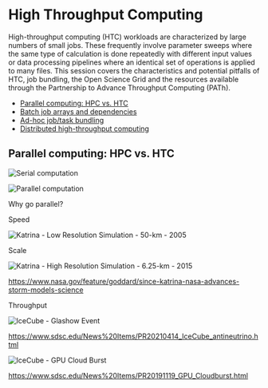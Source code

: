 # High Throughput Computing

High-throughput computing (HTC) workloads are characterized by large numbers of small jobs. These frequently involve parameter sweeps where the same type of calculation is done repeatedly with different input values or data processing pipelines where an identical set of operations is applied to many files. This session covers the characteristics and potential pitfalls of HTC, job bundling, the Open Science Grid and the resources available through the Partnership to Advance Throughput Computing (PATh).

- [Parallel computing: HPC vs. HTC](PARALLEL.md)
- [Batch job arrays and dependencies](ARRAYS.md)
- [Ad-hoc job/task bundling](BUNDLING.md)
- [Distributed high-throughput computing](DHTC.md)

## Parallel computing: HPC vs. HTC

![Serial computation](https://hpc.llnl.gov/sites/default/files/styles/with_sidebar_1_up/public/serialProblem.gif)

![Parallel computation](https://hpc.llnl.gov/sites/default/files/styles/with_sidebar_1_up/public/parallelProblem.gif)

Why go parallel?

Speed

![Katrina - Low Resolution Simulation - 50-km - 2005](https://www.nasa.gov/sites/default/files/geos-5_wspd_2_katrina_0.png)

Scale

![Katrina - High Resolution Simulation - 6.25-km - 2015](https://www.nasa.gov/sites/default/files/geos-5_wspd_6_katrina_0.png)

https://www.nasa.gov/feature/goddard/since-katrina-nasa-advances-storm-models-science


Throughput

![IceCube - Glashow Event](https://www.sdsc.edu/assets/images/news_items/PR20210414_IceCube_antineutrino_1280x800.jpg)

https://www.sdsc.edu/News%20Items/PR20210414_IceCube_antineutrino.html

![IceCube - GPU Cloud Burst](https://www.sdsc.edu/assets/images/news_items/PR20191119_GPU_Cloudburst.jpg)

https://www.sdsc.edu/News%20Items/PR20191119_GPU_Cloudburst.html
